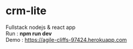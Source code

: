 # crm-lite
Fullstack nodejs &amp; react app</br>
Run : <strong>npm run dev</strong></br> 
Demo : https://agile-cliffs-97424.herokuapp.com
